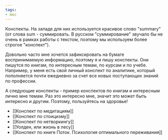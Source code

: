 ```yaml
---
tags:
- moc
---
```


Конспекты. На западе для них используется красивое слово "summary" (от слова sum - суммировать. В русском "суммирование" звучало бы не очень в рамках работы с текстом, поэтому мы используем более строгое "конспект"). 

Довольно часто мне хочется зафиксировать на бумаге воспринимаемую информацию, поэтому я и пишу конспекты. Они пишутся по книгам, по интересным темам, по курсам и по учебе. Например, у меня есть свой личный конспект по аналитике, который пополняется почти ежедневно за счет все новых поступающих знаний по профессии. 

А следующие конспекты - пример конспектов по книгам и интересным лично мне темам. Раз это интересно мне, значит это может быть интересно и другим. Поэтому, пользуйтесь на здоровье!

- [[Конспект по медитациям]]
- [[Конспект по стоицизму]]
- [[Конспект по нетворкингу]]
- [[Уолден, или жизнь в лесу]]
- [[Конспект по книге Поток. Психология оптимального переживания]]

